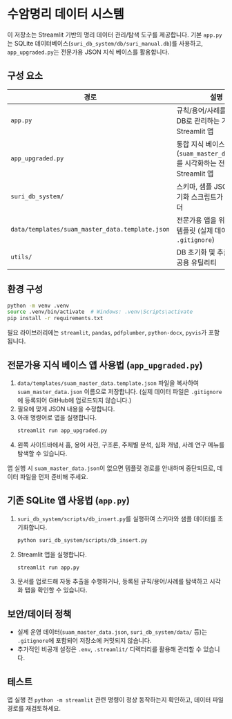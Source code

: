 # 수암명리 데이터 시스템

이 저장소는 Streamlit 기반의 명리 데이터 관리/탐색 도구를 제공합니다. 기본 `app.py`는 SQLite 데이터베이스(`suri_db_system/db/suri_manual.db`)를 사용하고, `app_upgraded.py`는 전문가용 JSON 지식 베이스를 활용합니다.

## 구성 요소

| 경로 | 설명 |
| --- | --- |
| `app.py` | 규칙/용어/사례를 SQLite DB로 관리하는 기본 Streamlit 앱 |
| `app_upgraded.py` | 통합 지식 베이스(`suam_master_data.json`)를 시각화하는 전문가용 Streamlit 앱 |
| `suri_db_system/` | 스키마, 샘플 JSON, DB 초기화 스크립트가 포함된 폴더 |
| `data/templates/suam_master_data.template.json` | 전문가용 앱을 위한 JSON 템플릿 (실제 데이터는 `.gitignore`) |
| `utils/` | DB 초기화 및 추출 로직 등 공용 유틸리티 |

## 환경 구성

```bash
python -m venv .venv
source .venv/bin/activate  # Windows: .venv\Scripts\activate
pip install -r requirements.txt
```

필요 라이브러리에는 `streamlit`, `pandas`, `pdfplumber`, `python-docx`, `pyvis`가 포함됩니다.

## 전문가용 지식 베이스 앱 사용법 (`app_upgraded.py`)

1. `data/templates/suam_master_data.template.json` 파일을 복사하여 `suam_master_data.json` 이름으로 저장합니다. (실제 데이터 파일은 `.gitignore`에 등록되어 GitHub에 업로드되지 않습니다.)
2. 필요에 맞게 JSON 내용을 수정합니다.
3. 아래 명령어로 앱을 실행합니다.
   ```bash
   streamlit run app_upgraded.py
   ```
4. 왼쪽 사이드바에서 홈, 용어 사전, 구조론, 주제별 분석, 심화 개념, 사례 연구 메뉴를 탐색할 수 있습니다.

앱 실행 시 `suam_master_data.json`이 없으면 템플릿 경로를 안내하며 중단되므로, 데이터 파일을 먼저 준비해 주세요.

## 기존 SQLite 앱 사용법 (`app.py`)

1. `suri_db_system/scripts/db_insert.py`를 실행하여 스키마와 샘플 데이터를 초기화합니다.
   ```bash
   python suri_db_system/scripts/db_insert.py
   ```
2. Streamlit 앱을 실행합니다.
   ```bash
   streamlit run app.py
   ```
3. 문서를 업로드해 자동 추출을 수행하거나, 등록된 규칙/용어/사례를 탐색하고 시각화 탭을 확인할 수 있습니다.

## 보안/데이터 정책

- 실제 운영 데이터(`suam_master_data.json`, `suri_db_system/data/` 등)는 `.gitignore`에 포함되어 저장소에 커밋되지 않습니다.
- 추가적인 비공개 설정은 `.env`, `.streamlit/` 디렉터리를 활용해 관리할 수 있습니다.

## 테스트

앱 실행 전 `python -m streamlit` 관련 명령이 정상 동작하는지 확인하고, 데이터 파일 경로를 재검토하세요.
